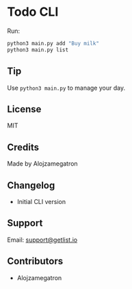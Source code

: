 # Todo CLI

Run:
```bash
python3 main.py add "Buy milk"
python3 main.py list
```

## Tip
Use `python3 main.py` to manage your day.


## License
MIT


## Credits
Made by Alojzamegatron


## Changelog
- Initial CLI version


## Support
Email: support@getlist.io


## Contributors
- Alojzamegatron

